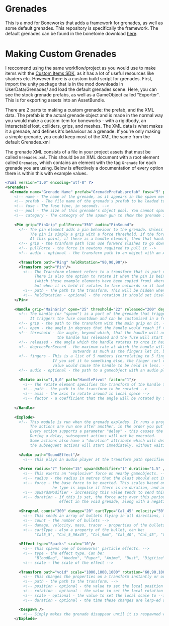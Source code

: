 # Grenades
This is a mod for Boneworks that adds a framework for grenades, as well as some default grenades. This repository is specifically the framework. The default grenades can be found in the bonetome download [here](https://bonetome.com/boneworks/code/661/).

# Making Custom Grenades
I reccomend using the same workflow/project as you would use to make items with the [Custom Items SDK](https://bonetome.com/boneworks/code/211/), as it has a lot of useful resources like shaders etc. However there is a custom build script for grenades.
First, import the unity package that is in the mod downloads in UserData/Grenades/ and load the default grenades scene. Here, you can see the stock grenade prefabs, as well as a GameObject called "Exporter". This is for exporting assets into an AssetBundle.

There are 2 parts to making a custom grenade: the prefab, and the XML data. The prefab is the actual grenade object and is made in the normal way you would make a custom item for boneworks - with a rigidbody, an InteractableHost, colliders, grips, and meshes. The XML data is what makes it a grenade, and defines it's behaviour as a grenade. If you're only making a simple grenade, you could keep most of the XML the same from the default Grenades.xml

The grenade XML consists of a file in your project assets that must be called `Grenades.xml`. This should be an XML document with a root element called `Grenades`, which contains an element with the tag `Grenade` for each grenade you are using. Below is effectively a documentation of every option there is within this with example values.

```xml
<?xml version="1.0" encoding="utf-8" ?>
<Grenades>
  <Grenade name="Grenade Name" prefab="GrenadePrefab.prefab" fuse="5" pool="10" category="GADGETS">
    <!-- name - The name of the grenade, as it appears in the spawn menu. Also used for custom maps. -->
    <!-- prefab - The file name of the grenade's prefab to be loaded to the spawn gun. -->
    <!-- fuse - The fuse time, in seconds. -->
    <!-- pool - The size of this grenade's object pool. You cannot spawn more than this at one time. -->
    <!-- category - The cateogry of the spawn gun to show the grenade in. -->
    
    <Pin grip="PinGrip" pullForce="350" audio="PinSound">
      <!-- The pin element adds a pin behaviour to the grenade. Unless you detonate the grenade via some other mod script, you must have a pin to use the grenade.
           The pin is simply a grip with a force threshold. If the force acting between the hand and the grip exceeds this then it will be "pulled" and activate.
           At this point, if there is a handle element, then that handle element is unpinned. Else, the fuse starts ticking as soon as the pin is pulled. -->
      <!-- grip - the tranform path (can use forward slashes to go down the transform heirarchy) to the object which has a Grip script on it. -->
      <!-- pullForce - the force in newtons required to pull it -->
      <!-- audio - optional - the transform path to an object with an AudioPlayer on it, that will be played when the pin is pulled -->
    
      <Transform path="Ring" heldRotation="90,90,90"/>
      <Transform path="Pin"/>
        <!-- The Transform element refers to a transform that is part of the pin. As such it will be hidden when the pin is pulled.
             There is also the option to rotate it when the pin is being held. This is used for the ring on the on the stock frag grenade
             (which these example elements have been copied from) where the pin is rotated down against the side of the grenade by default
             but when it is held it rotates to face outwards so it looks as if it could be realistically held. -->
        <!-- path - The path to the transform. This will be hidden when the pin is pulled. -->
        <!-- heldRotation - optional - the rotation it should set itself to when held -->
    </Pin>
    
    <Handle grip="MainGrip" open="25" threshold="22" released="200" degreesPerSecond="700" fingers="0,1,1,1,0" audio="HandleSound">
      <!-- The handle (or "spoon") is a part of the grenade that triggers when the main grip on the grenade is released or relaxed (so when the grenade is thrown).
           It triggers the fuse countdown and can be customised in a few ways. It is also optional. -->
      <!-- grip - the path to the transform with the main grip on it. -->
      <!-- open - the angle in degrees that the handle would reach if the fingers were fully open. -->
      <!-- threshold - the angle, beyond which, that the handle will not return if it's held with the fingers closed. Past this point,
                       the handle has released and the fuse will start ticking. It will then proceed to move to the "released" angle -->
      <!-- released - the angle which the handle rotates to once it has been released. -->
      <!-- degreesPerSecond - the maximum rate at which the handle will rotate outwards. It can rotate inwards instantly to match the curl of the fingers, and 
                              outwards as much as the fingers let it, but no faster than this rate. -->
      <!-- fingers - This is a list of 5 numbers (correlating to 5 fingers, including thumb). If the number is zero, the finger does not affect the handle.
                     If you set it to something else, the finger curl value for that finger is multiplied by this before being used. This means that a lower
                     value would cause the handle to be held in less. -->
      <!-- audio - optional - the path to a gameobject with an audio player that will be played when the handle releases. -->
           
      <Rotate axis="1,0,0" path="HandlePivot" factor="1"/>
        <!-- The rotate element specifies the transform of the handle that rotates. There can be multiple of these. -->
        <!-- path - the path to the transform to be rotated -->
        <!-- axis - the axis to rotate around in local space -->
        <!-- factor - a coefficient that the angle will be rotated by for this transform -->
        
    </Handle>
    
    <Explode>
      <!-- This module is run when the grenade explodes. It runs a programmable sequence of actions with customisable delays and durations.
           The actions are run one after another, in the order you put them in the XML.
           Every action supports a parameter "delay" - this causes the execution to pause for this amount of time in seconds.
           During a delay, subsequent actions will not be executed.
           Some actions also have a "duration" attribute which will determine how long the action lasts. For these long-lasting actions,
           the subsequent actions will start immediately, without waiting for long lasting actions to complete. -->
    
      <Audio path="SoundEffect"/>
        <!-- This plays an audio player at the transform path specified. It will also be temporarily unparented and kept at the position of the explosion. -->
    
      <Force radius="7" force="15" upwardsModifier="1" duration="1.5" />
        <!-- This exerts an "explosive" force on nearby gameobjects. -->
        <!-- radius - the radius in metres that the blast should act in. -->
        <!-- force - the base force to be exerted. This scales based on distance. T
                     he type is impulse if there is no duration, and acceleration if there is duration. -->
        <!-- upwardsModifier - increasing this value tends to send things flying more upwards than outwards. -->
        <!-- duration - if this is set, the force acts over this period of seconds. This is used for the sucking
                        effect in the void grenade, along with a negative force value -->
      
      <Shrapnel count="300" damage="20" cartType="Cal_45" velocity="50" mass="0.2" tracer="false"/>
        <!-- This sends an array of bullets flying in all directions, to deal damage -->
        <!-- count - the number of bullets -->
        <!-- damage, velocity, mass, tracer - properties of the bullets -->
        <!-- cartType - also a property of the bullet, can be:
             "Cal5_5", "Cal_5_56x45", "Cal_9mm", "Cal_40", "Cal_45", "Cal_7_62x39", "Shot_12_Guage", "Balloon", "ArtilleryShell" or "Cal_308" -->
      
      <Effect type="Sparks" scale="10"/>
        <!-- This spawns one of boneworks' particle effects. -->
        <!-- type - the effect type. Can be:
             "BloodBag", "Wooden", "Paper", "Anime", "Dust", "Digitize", "Glass", "Sparks", "Steam" or "Confetti" -->
        <!-- scale - the scale of the effect -->
      
      <Transform path="void" scale="1000,1000,1000" rotation="60,90,100" duration="1.9"/>
        <!-- This changes the properties on a transform instantly or over a set duration of time -->
        <!-- path - the path to the transform. -->
        <!-- position - optional - the value to set the local position to -->
        <!-- rotation - optional - the value to set the local rotation to -->
        <!-- scale - optional - the value to set the local scale to -->
        <!-- duration - optional - the time these changes are lerp-ed over -->

      <Despawn />
        <!-- Simply makes the grenade disappear until it is respawned with the utility gun. -->
    </Explode>
```
